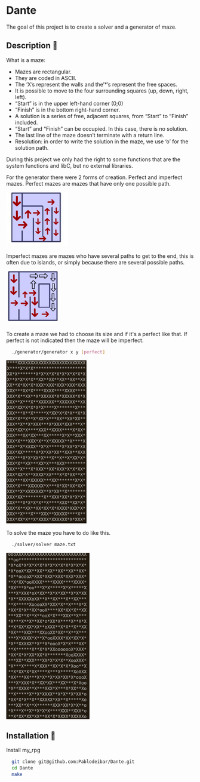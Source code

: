 
# Dante

The goal of this project is to create a solver and a generator of maze.


## Description 📜

What is a maze:
- Mazes are rectangular.
- They are coded in ASCII.
- The ‘X’s represent the walls and the’*’s represent the free spaces.
- It is possible to move to the four surrounding squares (up, down, right, left).
- “Start” is in the upper left-hand corner (0;0)
- “Finish” is in the bottom right-hand corner.
- A solution is a series of free, adjacent squares, from “Start” to “Finish” included.
- “Start” and “Finish” can be occupied. In this case, there is no solution.
- The last line of the maze doesn’t terminate with a return line.
- Resolution: in order to write the solution in the maze, we use ‘o’ for the solution path.

During this project we only had the right to some functions that are the system functions and libC, but no external libraries.


For the generator there were 2 forms of creation. Perfect and imperfect mazes. Perfect mazes are mazes that have only one possible path.


![Alt text](image/perfect.png?raw=true "Title")


Imperfect mazes are mazes who have several paths to get to the end, this is often due to islands, or simply because there are several possible paths.


![Alt text](image/imperfect.png?raw=true "Title")

To create a maze we had to choose its size and if it's a perfect like that.
If perfect is not indicated then the maze will be imperfect.

```bash
  ./generator/generator x y [perfect]
```

![Alt text](image/example.png?raw=true "Title")


To solve the maze you have to do like this.


```bash
  ./solver/solver maze.txt
```

![Alt text](image/example2.png?raw=true "Title")

## Installation 🔌

Install my_rpg

```bash
  git clone git@github.com:Pablodeibar/Dante.git
  cd Dante
  make
```
    